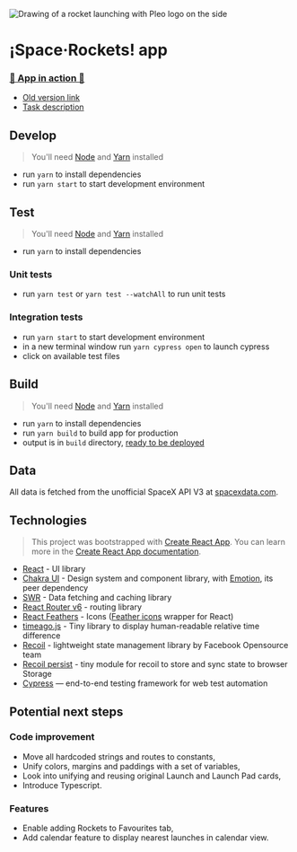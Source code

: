 ![Drawing of a rocket launching with Pleo logo on the side](https://repository-images.githubusercontent.com/255552950/c9991080-ff11-11ea-8706-5d40322f68fe)

# ¡Space·Rockets! app

### [🚀 App in action 🚀](https://pleo-challenge-theta.vercel.app)
- [Old version link](https://spacerockets.netlify.app)
- [Task description](./CHALLENGE.md)

## Develop

> You'll need [Node](https://nodejs.org/en/) and
> [Yarn](https://classic.yarnpkg.com/en/) installed

- run `yarn` to install dependencies
- run `yarn start` to start development environment

## Test
> You'll need [Node](https://nodejs.org/en/) and
> [Yarn](https://classic.yarnpkg.com/en/) installed

- run `yarn` to install dependencies

### Unit tests
- run `yarn test` or `yarn test --watchAll` to run unit tests

### Integration tests
- run `yarn start` to start development environment
- in a new terminal window run `yarn cypress open` to launch cypress
- click on available test files

## Build

> You'll need [Node](https://nodejs.org/en/) and
> [Yarn](https://classic.yarnpkg.com/en/) installed

- run `yarn` to install dependencies
- run `yarn build` to build app for production
- output is in `build` directory,
  [ready to be deployed](https://create-react-app.dev/docs/deployment/)

## Data

All data is fetched from the unofficial SpaceX API V3 at
[spacexdata.com](https://docs.spacexdata.com/?version=latest).

## Technologies

> This project was bootstrapped with
> [Create React App](https://github.com/facebook/create-react-app). You can
> learn more in the
> [Create React App documentation](https://facebook.github.io/create-react-app/docs/getting-started).

- [React](https://reactjs.org/) - UI library
- [Chakra UI](https://chakra-ui.com/) - Design system and component library,
  with [Emotion](https://emotion.sh), its peer dependency
- [SWR](https://swr.now.sh/) - Data fetching and caching library
- [React Router v6](https://github.com/ReactTraining/react-router/blob/f59ee5488bc343cf3c957b7e0cc395ef5eb572d2/docs/installation/getting-started.md) -
  routing library
- [React Feathers](https://github.com/feathericons/react-feather) - Icons
  ([Feather icons](https://feathericons.com/) wrapper for React)
- [timeago.js](https://timeago.org/) - Tiny library to display human-readable
  relative time difference
- [Recoil](https://recoiljs.org/) - lightweight state management library by Facebook Opensource team
- [Recoil persist](https://www.npmjs.com/package/recoil-persist) - tiny module for recoil to store and sync state to browser Storage
- [Cypress](https://cypress.io/) — end-to-end testing framework for web test automation

## Potential next steps
### Code improvement
- Move all hardcoded strings and routes to constants,
- Unify colors, margins and paddings with a set of variables,
- Look into unifying and reusing original Launch and Launch Pad cards,
- Introduce Typescript.

### Features
- Enable adding Rockets to Favourites tab,
- Add calendar feature to display nearest launches in calendar view.
